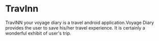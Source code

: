 # TravInn
TravINN your voyage diary is  a travel  android application.Voyage Diary provides the user to save his/her travel experience. It is certainly a wonderful exhibit of user's trip.
